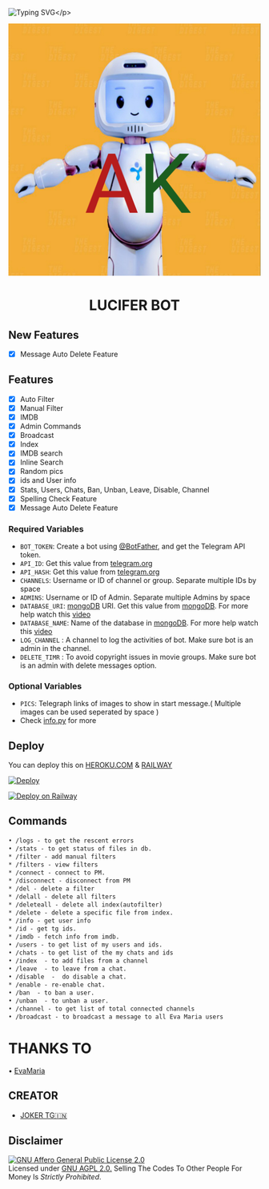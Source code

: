 ![Typing SVG](https://readme-typing-svg.herokuapp.com/?lines=welcome+To+AkBotDev's+Repo!;created+by+JOKER+TG!;A+simple+tg+FILE+SENDING+bot!)</p>
<p align="center">
  <img src="assets/logo(1).jpg" alt="Akbotmakersnew Logo">
</p>
<h1 align="center">
  <b>LUCIFER BOT</b>
</h1>

## New Features

- [x] Message Auto Delete Feature

## Features

- [x] Auto Filter
- [x] Manual Filter
- [x] IMDB
- [x] Admin Commands
- [x] Broadcast
- [x] Index
- [x] IMDB search
- [x] Inline Search
- [x] Random pics
- [x] ids and User info 
- [x] Stats, Users, Chats, Ban, Unban, Leave, Disable, Channel
- [x] Spelling Check Feature
- [x] Message Auto Delete Feature
### Required Variables
* `BOT_TOKEN`: Create a bot using [@BotFather](https://telegram.dog/BotFather), and get the Telegram API token.
* `API_ID`: Get this value from [telegram.org](https://my.telegram.org/apps)
* `API_HASH`: Get this value from [telegram.org](https://my.telegram.org/apps)
* `CHANNELS`: Username or ID of channel or group. Separate multiple IDs by space
* `ADMINS`: Username or ID of Admin. Separate multiple Admins by space
* `DATABASE_URI`: [mongoDB](https://www.mongodb.com) URI. Get this value from [mongoDB](https://www.mongodb.com). For more help watch this [video](https://youtu.be/1G1XwEOnxxo)
* `DATABASE_NAME`: Name of the database in [mongoDB](https://www.mongodb.com). For more help watch this [video](https://youtu.be/1G1XwEOnxxo)
* `LOG_CHANNEL` : A channel to log the activities of bot. Make sure bot is an admin in the channel.
* `DELETE_TIMR` : To avoid copyright issues in movie groups. Make sure bot is an admin with delete messages option.
### Optional Variables
* `PICS`: Telegraph links of images to show in start message.( Multiple images can be used seperated by space )
* Check [info.py](https://github.com/Akbotmakersnew/LUCIFER/blob/master/info.py) for more


## Deploy
You can deploy this on [HEROKU.COM](https://heroku.com) & [RAILWAY](https://railway.app)

[![Deploy](https://www.herokucdn.com/deploy/button.svg)](https://heroku.com/deploy?template=https://github.com/Akbotmakersnew/LUCIFER)

[![Deploy on Railway](https://railway.app/button.svg)](https://railway.app/new/template?template=https%3A%2F%2Fgithub.com%2FAkbotmakersnew%2FLUCIFER)

## Commands
```
• /logs - to get the rescent errors
• /stats - to get status of files in db.
* /filter - add manual filters
* /filters - view filters
* /connect - connect to PM.
* /disconnect - disconnect from PM
* /del - delete a filter
* /delall - delete all filters
* /deleteall - delete all index(autofilter)
* /delete - delete a specific file from index.
* /info - get user info
* /id - get tg ids.
* /imdb - fetch info from imdb.
• /users - to get list of my users and ids.
• /chats - to get list of the my chats and ids 
• /index  - to add files from a channel
• /leave  - to leave from a chat.
• /disable  -  do disable a chat.
* /enable - re-enable chat.
• /ban  - to ban a user.
• /unban  - to unban a user.
• /channel - to get list of total connected channels
• /broadcast - to broadcast a message to all Eva Maria users
```
# THANKS TO

• [EvaMaria](https://github.com/EvamariaTG/EvaMaria)

## CREATOR
 
* [JOKER TG🇮🇳](https://t.me/IAM_A_JOKER)

## Disclaimer
[![GNU Affero General Public License 2.0](https://www.gnu.org/graphics/agplv3-155x51.png)](https://www.gnu.org/licenses/agpl-3.0.en.html#header)    
Licensed under [GNU AGPL 2.0.](https://github.com/EvamariaTG/evamaria/blob/master/LICENSE)
Selling The Codes To Other People For Money Is *Strictly Prohibited*.
